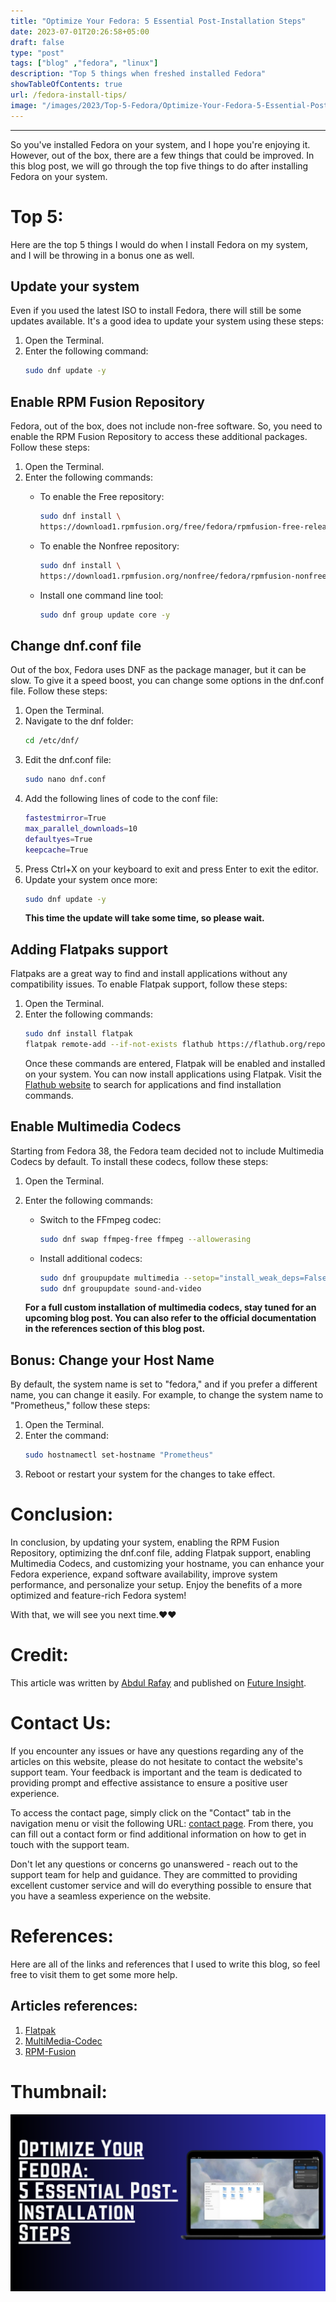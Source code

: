 ```yaml
---
title: "Optimize Your Fedora: 5 Essential Post-Installation Steps"
date: 2023-07-01T20:26:58+05:00
draft: false
type: "post"
tags: ["blog" ,"fedora", "linux"]
description: "Top 5 things when freshed installed Fedora"
showTableOfContents: true
url: /fedora-install-tips/
image: "/images/2023/Top-5-Fedora/Optimize-Your-Fedora-5-Essential-Post-Installation-Steps.png"
---
```


-----------

So you've installed Fedora on your system, and I hope you're enjoying it. However, out of the box, there are a few things that could be improved. In this blog post, we will go through the top five things to do after installing Fedora on your system.

# Top 5:
Here are the top 5 things I would do when I install Fedora on my system, and I will be throwing in a bonus one as well.

## Update your system
Even if you used the latest ISO to install Fedora, there will still be some updates available. It's a good idea to update your system using these steps:

1. Open the Terminal.
2. Enter the following command:
   ```bash
   sudo dnf update -y 
   ```

## Enable RPM Fusion Repository
Fedora, out of the box, does not include non-free software. So, you need to enable the RPM Fusion Repository to access these additional packages. Follow these steps:

1. Open the Terminal.
2. Enter the following commands:
   - To enable the Free repository:
     ```bash
     sudo dnf install \
     https://download1.rpmfusion.org/free/fedora/rpmfusion-free-release-$(rpm -E %fedora).noarch.rpm
     ```

   - To enable the Nonfree repository:
     ```bash
     sudo dnf install \
     https://download1.rpmfusion.org/nonfree/fedora/rpmfusion-nonfree-release-$(rpm -E %fedora).noarch.rpm
     ```

   - Install one command line tool:
     ```bash
     sudo dnf group update core -y
     ```

##  Change dnf.conf file
Out of the box, Fedora uses DNF as the package manager, but it can be slow. To give it a speed boost, you can change some options in the dnf.conf file. Follow these steps:

1. Open the Terminal.
2. Navigate to the dnf folder:
   ```bash
   cd /etc/dnf/
   ```
3. Edit the dnf.conf file:
   ```bash
   sudo nano dnf.conf
   ```
4. Add the following lines of code to the conf file:
   ```bash
   fastestmirror=True
   max_parallel_downloads=10
   defaultyes=True
   keepcache=True
   ```
5. Press Ctrl+X on your keyboard to exit and press Enter to exit the editor.
6. Update your system once more:
   ```bash
   sudo dnf update -y 
   ```
   **This time the update will take some time, so please wait.**

##  Adding Flatpaks support
Flatpaks are a great way to find and install applications without any compatibility issues. To enable Flatpak support, follow these steps:

1. Open the Terminal.
2. Enter the following commands:
   ```bash
   sudo dnf install flatpak
   flatpak remote-add --if-not-exists flathub https://flathub.org/repo/flathub.flatpakrepo
   ```
   Once these commands are entered, Flatpak will be enabled and installed on your system. You can now install applications using Flatpak. Visit the [Flathub website](https://flathub.org/) to search for applications and find installation commands.

##  Enable Multimedia Codecs
Starting from Fedora 38, the Fedora team decided not to include Multimedia Codecs by default. To install these codecs, follow these steps:

1. Open the Terminal.
2. Enter the following commands:
   - Switch to the FFmpeg codec:
        ```bash
        sudo dnf swap ffmpeg-free ffmpeg --allowerasing
        ```
   - Install additional codecs:
     ```bash
     sudo dnf groupupdate multimedia --setop="install_weak_deps=False" --exclude=PackageKit-gstreamer-plugin
     sudo dnf groupupdate sound-and-video
     ```

   **For a full custom installation of multimedia codecs, stay tuned for an upcoming blog post. You can also refer to the official documentation in the references section of this blog post.**

## Bonus: Change your Host Name
By default, the system name is set to "fedora," and if you prefer a different name, you can change it easily. For example, to change the system name to "Prometheus," follow these steps:

1. Open the Terminal.
2. Enter the command:
   ```bash
   sudo hostnamectl set-hostname "Prometheus"
   ```
3. Reboot or restart your system for the changes to take effect.


# Conclusion:
In conclusion, by updating your system, enabling the RPM Fusion Repository, optimizing the dnf.conf file, adding Flatpak support, enabling Multimedia Codecs, and customizing your hostname, you can enhance your Fedora experience, expand software availability, improve system performance, and personalize your setup. Enjoy the benefits of a more optimized and feature-rich Fedora system!

With that, we will see you next time.❤️❤️

# Credit:
This article was written by [Abdul Rafay](https://future-insight.blog/author) and published on [Future Insight](https://future-insight.blog/).

# Contact Us: 
If you encounter any issues or have any questions regarding any of the articles on this website, please do not hesitate to contact the website's support team. Your feedback is important and the team is dedicated to providing prompt and effective assistance to ensure a positive user experience.

To access the contact page, simply click on the "Contact" tab in the navigation menu or visit the following URL: [contact page](https://future-insight.blog/contact). From there, you can fill out a contact form or find additional information on how to get in touch with the support team.

Don't let any questions or concerns go unanswered - reach out to the support team for help and guidance. They are committed to providing excellent customer service and will do everything possible to ensure that you have a seamless experience on the website.

# References:
Here are all of the links and references that I used to write this blog, so feel free to visit them to get some more help.
## Articles references:
1.  [Flatpak](https://flatpak.org/setup/Fedora)
2.  [MultiMedia-Codec](https://rpmfusion.org/Howto/Multimedia)
3.  [RPM-Fusion](https://rpmfusion.org/Configuration)

# Thumbnail:
![image](/images/2023/Top-5-Fedora/Optimize-Your-Fedora-5-Essential-Post-Installation-Steps.png)

<!-- ## WalkThrough Video: -->
<!-- <iframe width="800" height="450" src="https://www.youtube.com/embed/YT-link" frameborder="1" allowfullscreen></iframe> -->
